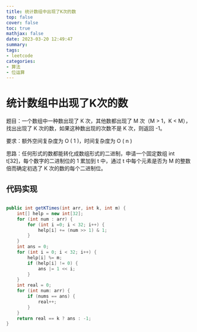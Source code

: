 ```yaml
---
title: 统计数组中出现了K次的数
top: false
cover: false
toc: true
mathjax: false
date: 2023-03-20 12:49:47
summary:
tags:
- leetcode
categories:
- 算法
- 位运算
---
```


# 统计数组中出现了K次的数

题目：一个数组中一种数出现了 K 次，其他数都出现了 M 次（M > 1，K < M），找出出现了 K 次的数，如果这种数出现的次数不是 K 次，则返回 -1。

要求：额外空间复杂度为 O ( 1 )，时间复杂度为 O ( n )

思路：任何形式的数都能转化成数组形式的二进制，申请一个固定数组 int t[32]，每个数字的二进制位的 1 累加到 t 中，通过 t 中每个元素是否为 M 的整数倍而确定初选了 K 次的数的每个二进制位。

## 代码实现

``` java

public int getKTimes(int arr, int k, int m) {
    int[] help = new int[32];
    for (int num : arr) {
        for (int i =0; i < 32; i++) {
            help[i] += (num >> 1) & 1;
        }
    }
    int ans = 0;
    for (int i = 0; i < 32; i++) {
        help[i] %= m;
        if (help[i] != 0) {
            ans |= 1 << i;
        }
    }
    int real = 0;
    for (int num: arr) {
        if (nums == ans) {
            real++;
        }
    }
    return real == k ? ans : -1;
}

```
